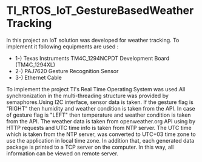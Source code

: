 # TI_RTOS_IoT_GestureBasedWeatherTracking

In this project an IoT solution was developed for weather tracking. To implement it following equipments are used :

* 1-) Texas Instruments TM4C_1294NCPDT Development Board (TM4C_1294XL)
* 2-) PAJ7620 Gesture Recognition Sensor
* 3-) Ethernet Cable

To implement the project TI's Real Time Operating System was used.All synchronization in the multi-threading structure was provided by semaphores.Using I2C interface, sensor data is taken. If the gesture flag is "RIGHT" then humidity and weather condition is taken from the API. In case of gesture flag is "LEFT" then temperature and weather condition is taken from the API. The weather data is taken from openweather.org API using by HTTP requests and UTC time info is taken from NTP server. The UTC time which is taken from the NTP server, was converted to UTC+03 time zone to use the application in local time zone. In addition that, each generated data package is printed to a TCP server on the computer. In this way, all information can be viewed on remote server.
